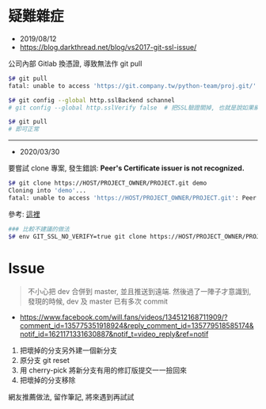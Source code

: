 # 疑難雜症

- 2019/08/12
- https://blog.darkthread.net/blog/vs2017-git-ssl-issue/

公司內部 Gitlab 換憑證, 導致無法作 git pull

```bash
$# git pull
fatal: unable to access 'https://git.company.tw/python-team/proj.git/': SSL certificate problem: unable to get local issuer certificate

$# git config --global http.sslBackend schannel
# git config --global http.sslVerify false  # 把SSL驗證關掉, 也就是說如果網域被導向到其他, 你也不會知道, 所以不安全

$# git pull
# 即可正常
```



********************************

- 2020/03/30

要嘗試 clone 專案, 發生錯誤: **Peer's Certificate issuer is not recognized.**

```bash
$# git clone https://HOST/PROJECT_OWNER/PROJECT.git demo
Cloning into 'demo'...
fatal: unable to access 'https://HOST/PROJECT_OWNER/PROJECT.git': Peer's Certificate issuer is not recognized.
```

參考: [這裡](https://stackoverflow.com/questions/19461833/what-does-this-error-message-imply-fatal-unable-to-access-httpsurl-peers)

```bash
### 比較不建議的做法
$# env GIT_SSL_NO_VERIFY=true git clone https://HOST/PROJECT_OWNER/PROJECT.git

```


# Issue

> 不小心把 dev 合併到 master, 並且推送到遠端. 然後過了一陣子才意識到, 發現的時候, dev 及 master 已有多次 commit

- https://www.facebook.com/will.fans/videos/134512168711909/?comment_id=135775351918924&reply_comment_id=135779518585174&notif_id=1621171331630887&notif_t=video_reply&ref=notif

1. 把壞掉的分支另外建一個新分支
2. 原分支 git reset
3. 用 cherry-pick 將新分支有用的修訂版提交一一撿回來
4. 把壞掉的分支移除

網友推薦做法, 留作筆記, 將來遇到再試試
